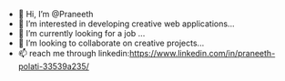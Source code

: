 - 👋 Hi, I’m @Praneeth
- 👀 I’m interested in developing creative web applications...
- 🌱 I’m currently looking for a job ...
- 💞️ I’m looking to collaborate on creative projects...
- 📫 reach me through linkedin:https://www.linkedin.com/in/praneeth-polati-33539a235/


